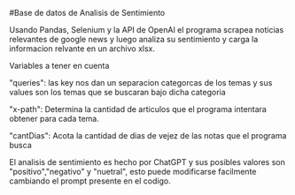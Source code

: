 #Base de datos de Analisis de Sentimiento

Usando Pandas, Selenium y la API de OpenAI el programa scrapea noticias relevantes de google news y luego analiza su sentimiento y carga la informacion relvante en un archivo xlsx.

Variables a tener en cuenta

"queries": las key nos dan un separacion categorcas de los temas y sus values son los temas que se buscaran bajo dicha categoria

"x-path": Determina la cantidad de articulos que el programa intentara obtener para cada tema.

"cantDias": Acota la cantidad de dias de vejez de las notas que el programa busca
 
El analisis de sentimiento es hecho por ChatGPT y sus posibles valores son "positivo","negativo" y "nuetral", esto puede modificarse facilmente cambiando el prompt presente en el codigo.
